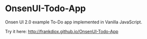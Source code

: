 # OnsenUI-Todo-App
Onsen UI 2.0 example To-Do app implemented in Vanilla JavaScript.

Try it here: http://frankdiox.github.io/OnsenUI-Todo-App